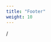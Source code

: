 ```yaml
---
title: "Footer"
weight: 10
---
```


<!-- markdownlint-disable MD033 -->
<div class="pdf-footer">
<p><span class="page"></span> / <span class="topage"></span></p>
</div>
<!-- markdownlint-enable MD033 -->

